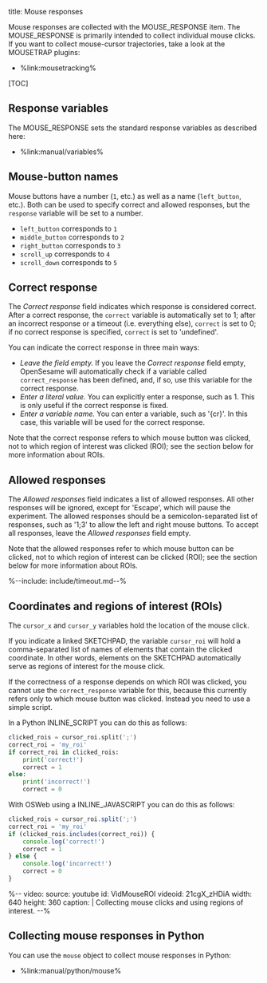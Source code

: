 title: Mouse responses

Mouse responses are collected with the MOUSE_RESPONSE item. The MOUSE_RESPONSE is primarily intended to collect individual mouse clicks. If you want to collect mouse-cursor trajectories, take a look at the MOUSETRAP plugins:

- %link:mousetracking%

[TOC]


## Response variables

The MOUSE_RESPONSE sets the standard response variables as described here:

- %link:manual/variables%


## Mouse-button names

Mouse buttons have a number (`1`, etc.) as well as a name (`left_button`, etc.). Both can be used to specify correct and allowed responses, but the `response` variable will be set to a number.

- `left_button` corresponds to `1`
- `middle_button` corresponds to `2`
- `right_button` corresponds to `3`
- `scroll_up` corresponds to `4`
- `scroll_down` corresponds to `5`


## Correct response

The *Correct response* field indicates which response is considered correct. After a correct response, the `correct` variable is automatically set to 1; after an incorrect response or a timeout (i.e. everything else), `correct` is set to 0; if no correct response is specified, `correct` is set to 'undefined'.

You can indicate the correct response in three main ways:

- *Leave the field empty.* If you leave the *Correct response* field empty, OpenSesame will automatically check if a variable called `correct_response` has been defined, and, if so, use this variable for the correct response.
- *Enter a literal value.* You can explicitly enter a response, such as 1. This is only useful if the correct response is fixed.
- *Enter a variable name.* You can enter a variable, such as '{cr}'. In this case, this variable will be used for the correct response.

Note that the correct response refers to which mouse button was clicked, not to which region of interest was clicked (ROI); see the section below for more information about ROIs.

## Allowed responses

The *Allowed responses* field indicates a list of allowed responses. All other responses will be ignored, except for 'Escape', which will pause the experiment. The allowed responses should be a semicolon-separated list of responses, such as '1;3' to allow the left and right mouse buttons. To accept all responses, leave the *Allowed responses* field empty.

Note that the allowed responses refer to which mouse button can be clicked, not to which region of interest can be clicked (ROI); see the section below for more information about ROIs.


%--include: include/timeout.md--%

## Coordinates and regions of interest (ROIs)

The `cursor_x` and `cursor_y` variables hold the location of the mouse click.

If you indicate a linked SKETCHPAD, the variable `cursor_roi` will hold a comma-separated list of names of elements that contain the clicked coordinate. In other words, elements on the SKETCHPAD automatically serve as regions of interest for the mouse click.

If the correctness of a response depends on which ROI was clicked, you cannot use the `correct_response` variable for this, because this currently refers only to which mouse button was clicked. Instead you need to use a simple script.

In a Python INLINE_SCRIPT you can do this as follows:

```python
clicked_rois = cursor_roi.split(';')
correct_roi = 'my_roi'
if correct_roi in clicked_rois:
    print('correct!')
    correct = 1
else:
    print('incorrect!')
    correct = 0
```

With OSWeb using a INLINE_JAVASCRIPT you can do this as follows:

```js
clicked_rois = cursor_roi.split(';')
correct_roi = 'my_roi'
if (clicked_rois.includes(correct_roi)) {
    console.log('correct!')
    correct = 1
} else {
    console.log('incorrect!')
    correct = 0
}
```


%--
video:
 source: youtube
 id: VidMouseROI
 videoid: 21cgX_zHDiA
 width: 640
 height: 360
 caption: |
  Collecting mouse clicks and using regions of interest.
--%

## Collecting mouse responses in Python

You can use the `mouse` object to collect mouse responses in Python:

- %link:manual/python/mouse%
